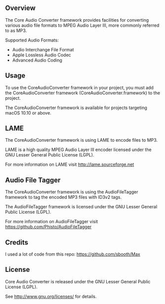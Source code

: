 ## Overview

The Core Audio Converter framework provides facilities for converting various audio file formats to MPEG Audio Layer III, 
more commonly referred to as MP3.

Supported Audio Formats:

- Audio Interchange File Format
- Apple Lossless Audio Codec
- Advanced Audio Coding


## Usage

To use the CoreAudioConverter framework in your project, you must add the CoreAudioConverter framework (CoreAudioConverter.framework) to the project. 

The CoreAudioConverter framework is available for projects targeting macOS 10.10 or above.


## LAME

The CoreAudioConverter framework is using LAME to encode files to MP3.

LAME is a high quality MPEG Audio Layer III encoder licensed under the GNU Lesser General Public License (LGPL).

For more information on LAME visit http://lame.sourceforge.net


## Audio File Tagger 
The CoreAudioConverter framework is using the AudioFileTagger framework to tag the encoded MP3 files with ID3v2 tags.

The AudioFileTagger framework is licensed under the GNU Lesser General Public License (LGPL).

For more information on AudioFileTagger visit https://github.com/Phisto/AudioFileTagger

## Credits

I used a lot of code from this repo: https://github.com/sbooth/Max

## License

Core Audio Converter is released under the GNU Lesser General Public License (LGPL). 

See <http://www.gnu.org/licenses/> for details.
